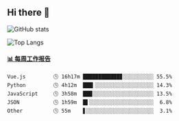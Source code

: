 ## Hi there 👋

![GitHub stats](https://github-readme-stats.orilight.top/api?username=orilights)

![Top Langs](https://github-readme-stats.orilight.top/api/top-langs/?username=orilights&layout=compact)

<!-- waka-box start -->
#### <a href="https://gist.github.com/92c8d5b388768c10efcba86e82b7c4fb" target="_blank">📊 每周工作报告</a>
```text
Vue.js         🕓 16h17m ████████████▊░░░░░░░░░░ 55.5%
Python         🕓 4h12m  ███▎░░░░░░░░░░░░░░░░░░░ 14.3%
JavaScript     🕓 3h58m  ███░░░░░░░░░░░░░░░░░░░░ 13.5%
JSON           🕓 1h59m  █▌░░░░░░░░░░░░░░░░░░░░░  6.8%
Other          🕓 55m    ▋░░░░░░░░░░░░░░░░░░░░░░  3.1%
```
<!-- Powered by https://github.com/journey-ad/waka-box-go . -->
<!-- waka-box end -->
